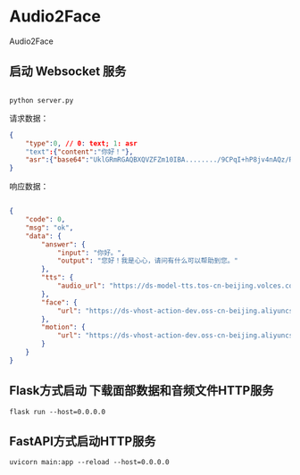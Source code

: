 # Audio2Face
Audio2Face

## 启动 Websocket 服务

```

python server.py

```
请求数据：

```json
{
    "type":0, // 0: text; 1: asr
    "text":{"content":"你好！"},
    "asr":{"base64":"UklGRmRGAQBXQVZFZm10IBA......../9CPqI+hP8jv4nAQz/R/s=","format":"wav"}
}
```

响应数据：

```json

{
    "code": 0,
    "msg": "ok",
    "data": {
        "answer": {
            "input": "你好。",
            "output": "您好！我是心心，请问有什么可以帮助到您。"
        },
        "tts": {
            "audio_url": "https://ds-model-tts.tos-cn-beijing.volces.com/temp/169344792907574024.wav"
        },
        "face": {
            "url": "https://ds-vhost-action-dev.oss-cn-beijing.aliyuncs.com/mouth/c9973b68-0969-45f8-a44c-34745b8443c4.json"
        },
        "motion": {
            "url": "https://ds-vhost-action-dev.oss-cn-beijing.aliyuncs.com/169344792907574024.bin"
        }
    }
}

```


## Flask方式启动 下载面部数据和音频文件HTTP服务

```shell
flask run --host=0.0.0.0
```


## FastAPI方式启动HTTP服务

```shell
uvicorn main:app --reload --host=0.0.0.0
```